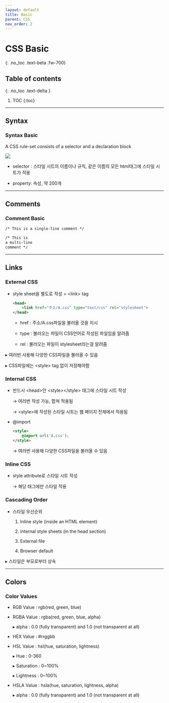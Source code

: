 ```yaml
---
layout: default
title: Basic
parent: CSS
nav_order: 2
---
```


# CSS Basic
{: .no_toc .text-beta .fw-700}

## Table of contents
{: .no_toc .text-delta }

1. TOC
{:toc}

---

## Syntax

### Syntax Basic

A CSS rule-set consists of a selector and a declaration block

![](https://gekdev.github.io/assets/images/selector.gif)

* selector : 스타일 시트의 이름이나 규칙, 같은 이름의 모든 html태그에 스타일 시트가 적용

* property: 속성, 약 200개
    
---

## Comments

### Comment Basic

```html
/* This is a single-line comment */

/* This is
a multi-line
comment */
```

---

## Links

### External CSS

* style sheet을 별도로 작성 = &#60;link&#62; tag

    ```html
    <head>
        <link href="주소/A.css" type="text/css" rel="stylesheet">  
    </head>
	```
    * href : 주소/A.css파일을 불러올 것을 지시
    
    * type : 불러오는 파일이 CSS언어로 작성된 파일임을 알려줌
    
    * rel : 불러오는 파일이 stylesheet라는걸 알려줌
	
&#9656; 여러번 사용해 다양한 CSS파일을 불러올 수 있음

&#9656; CSS파일에는 &#60;style&#62; tag 없이 저장해야함

### Internal CSS

* 반드시 &#60;head&#62;안 &#60;style&#62;&#60;/style&#62; 태그에 스타일 시트 작성

	&#8594; 여러번 작성 가능, 합쳐 적용됨
    
	&#8594; &#60;style&#62;에 작성된 스타일 시트는 웹 페이지 전체에서 적용됨

* @import
    
    ```html
    <style>
		@import url('A.css');
    </style>	
    ```

	&#8594; 여러번 사용해 다양한 CSS파일을 불러올 수 있음

### Inline CSS

* style attribute로 스타일 시트 작성

	&#8594;  해당 태그에만 스타일 적용    
	
### Cascading Order

* 스타일 우선순위
    
    1. Inline style (inside an HTML element)
    
    2. internal style sheets (in the head section)
    
    3. External file 
    
    4. Browser default

&#9656; 스타일은 부모로부터 상속

---

## Colors

### Color Values

* RGB Value : rgb(red, green, blue)

* RGBA Value : rgba(red, green, blue, alpha)
    
    &#9656; alpha : 0.0 (fully transparent) and 1.0 (not transparent at all)

* HEX Value : #rrggbb
    
* HSL Value : hsl(hue, saturation, lightness)
    
    &#9656; Hue : 0-360
    
    &#9656; Saturation : 0~100%
    
    &#9656; Lightness : 0~100%
    
* HSLA Value : hsla(hue, saturation, lightness, alpha)
    
    &#9656; alpha : 0.0 (fully transparent) and 1.0 (not transparent at all)

